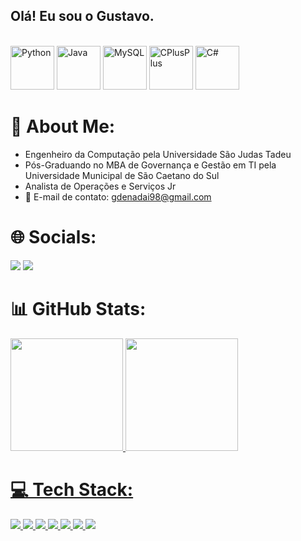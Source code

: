 ## Olá! Eu sou o Gustavo.
<div>

<div style="display: inline_block"><br>
<img src="https://cdn.jsdelivr.net/gh/devicons/devicon@latest/icons/python/python-original-wordmark.svg" height="70" alt="Python">
<img src="https://cdn.jsdelivr.net/gh/devicons/devicon@latest/icons/java/java-original-wordmark.svg" height="70" alt="Java">
<img src="https://cdn.jsdelivr.net/gh/devicons/devicon@latest/icons/mysql/mysql-original-wordmark.svg" height="70" alt="MySQL">
<img src="https://cdn.jsdelivr.net/gh/devicons/devicon@latest/icons/cplusplus/cplusplus-original.svg" height="70" alt="CPlusPlus">
<img src="https://cdn.jsdelivr.net/gh/devicons/devicon@latest/icons/csharp/csharp-original.svg" height="70" alt="C#">
      
</div>

# 💫 About Me:
- Engenheiro da Computação pela Universidade São Judas Tadeu
- Pós-Graduando no MBA de Governança e Gestão em TI pela Universidade Municipal de São Caetano do Sul
- Analista de Operações e Serviços Jr
- 📧 E-mail de contato: gdenadai98@gmail.com

# 🌐 Socials:
<div>
<a href="https://www.linkedin.com/in/gustavo-s-b99278191/" target="_blank"><img src="https://img.shields.io/badge/LinkedIn-0A66C2?style=for-the-badge&logo=linkedin&logoColor=white"></a>
<a href="mailto:gdenadai98@gmail.com" target="_blank"><img src="https://img.shields.io/badge/Gmail-EA4335?style=for-the-badge&logo=gmail&logoColor=white" target="_blank"></a>

</div>

# 📊 GitHub Stats:
<div>
  
<a href="https://github.com/Salva2022">
<img height="180em" src="https://github-readme-stats.vercel.app/api?username=Salva2022&show_icons=true&theme=dracula&include_all_commits=true&count_private=true"/>
<img height="180em" src="https://github-readme-stats.vercel.app/api/top-langs/?username=Salva2022&layout=compact&langs_count=10&theme=dracula"/>

</div>

# 💻 Tech Stack:
<div>
  
<img src="https://img.shields.io/badge/Python-3776AB?style=for-the-badge&logo=python&logoColor=white" >
<img src="https://img.shields.io/badge/Java-007396?style=for-the-badge&logo=java&logoColor=white" >
<img src="https://img.shields.io/badge/MySQL-4479A1?style=for-the-badge&logo=mysql&logoColor=white" >
<img src="https://img.shields.io/badge/C%2B%2B-00599C?style=for-the-badge&logo=cplusplus&logoColor=white" >
<img src="https://img.shields.io/badge/C%23-239120?style=for-the-badge&logo=csharp&logoColor=white" >
<img src="https://img.shields.io/badge/HTML-E34F26?style=for-the-badge&logo=html&logoColor=white" >  
<img src="https://img.shields.io/badge/HTML-E34F26?style=for-the-badge&logo=html&logoColor=white" >
 
</div>


